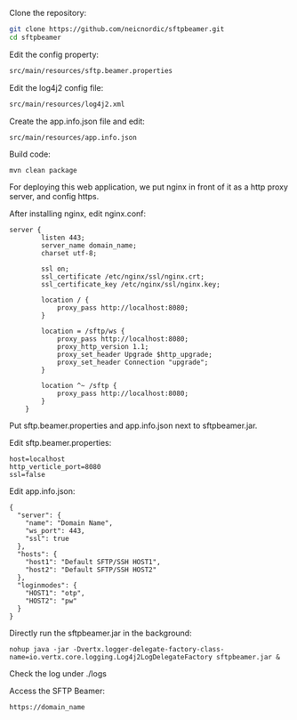 Clone the repository:
```bash
git clone https://github.com/neicnordic/sftpbeamer.git
cd sftpbeamer
```
Edit the config property:
```bash
src/main/resources/sftp.beamer.properties
```
Edit the log4j2 config file:
```bash
src/main/resources/log4j2.xml
```
Create the app.info.json file and edit:
```bash
src/main/resources/app.info.json
```
Build code:
```
mvn clean package
```

For deploying this web application, we put nginx in front of it as a http proxy server, and config https.

After installing nginx, edit nginx.conf:
```
server {
        listen 443;
        server_name domain_name;
        charset utf-8;

        ssl on;
        ssl_certificate /etc/nginx/ssl/nginx.crt;
        ssl_certificate_key /etc/nginx/ssl/nginx.key;

        location / {
            proxy_pass http://localhost:8080;
        }
        
        location = /sftp/ws {
            proxy_pass http://localhost:8080;
            proxy_http_version 1.1;
            proxy_set_header Upgrade $http_upgrade;
            proxy_set_header Connection "upgrade";
        }
        
        location ^~ /sftp {
            proxy_pass http://localhost:8080;
        }
    }
```
Put sftp.beamer.properties and app.info.json next to sftpbeamer.jar.

Edit sftp.beamer.properties:
```
host=localhost
http_verticle_port=8080
ssl=false
```
Edit app.info.json:
```
{
  "server": {
    "name": "Domain Name",
    "ws_port": 443,
    "ssl": true
  },
  "hosts": {
    "host1": "Default SFTP/SSH HOST1",
    "host2": "Default SFTP/SSH HOST2"
  },
  "loginmodes": {
    "HOST1": "otp",
    "HOST2": "pw"
  }
}
```
Directly run the sftpbeamer.jar in the background:
```
nohup java -jar -Dvertx.logger-delegate-factory-class-name=io.vertx.core.logging.Log4j2LogDelegateFactory sftpbeamer.jar &
```
Check the log under ./logs

Access the SFTP Beamer:
```
https://domain_name
```
